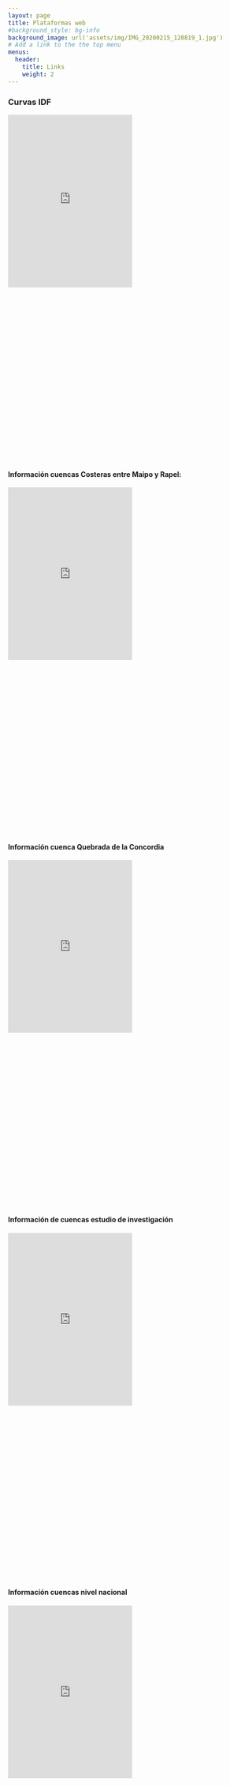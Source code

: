 ```yaml
---
layout: page
title: Plataformas web
#background_style: bg-info
background_image: url('assets/img/IMG_20200215_120819_1.jpg')
# Add a link to the the top menu
menus:
  header:
    title: Links
    weight: 2
---
```


### Curvas IDF
<head>
    <title>Curvas IDF Chile</title>
    <meta charset="UTF-8" />
    <meta http-equiv="X-UA-Compatible" content="IE=edge,chrome=1" />
    <meta name="viewport" content="width=device-width, initial-scale=1.0" />
    <meta name="robots" content="noindex,follow" />

<script type="text/javascript" src="https://cdnjs.cloudflare.com/ajax/libs/iframe-resizer/3.5.16/iframeResizer.min.js"></script>
<style>
html {
  height: 50%;
}

body {
  width: 100%;

  margin: 0;
}
iframe {
  margin: 0;
  left: 1000px;
  width: 100%;
  height: 700px;
  -ms-transform: scale(0.5);
  -moz-transform: scale(0.5);
  -o-transform: scale(0.5);
  -webkit-transform: scale(0.5);
  transform: scale(0.5);

  -ms-transform-origin: 0 0;
  -moz-transform-origin: 0 0;
  -o-transform-origin: 0 0;
  -webkit-transform-origin: 0 0;
  transform-origin: 0 0;
}

</style>
</head>
<body>
<iframe src="https://ingenieriacivil-ufro.shinyapps.io/CurvasIDFChile/" style="" frameborder="0" scrolling="no" ></iframe>
</body>

#### Información cuencas Costeras entre Maipo y Rapel:

<iframe src="https://icass.shinyapps.io/CCMaipoRapel/" style="" frameborder="0" scrolling="no" ></iframe>


#### Información cuenca Quebrada de la Concordia

<body>
<iframe src="https://icass.shinyapps.io/shiny_Concordia/" style="" frameborder="0" scrolling="no" ></iframe>
</body>

#### Información de cuencas estudio de investigación
<body>
<iframe src="https://csoto.shinyapps.io/dataCHI2" style="" frameborder="0" scrolling="no"></iframe>
</body>

#### Información cuencas nivel nacional
<body>
<iframe src="https://csoto.shinyapps.io/KO-Explorador/" style="" frameborder="0" scrolling="no"></iframe>
</body>

#### Información Región de la Araucanía
<body>
<iframe src="https://csoto.shinyapps.io/Araucania/" style="" frameborder="0" scrolling="no"></iframe>
</body>
